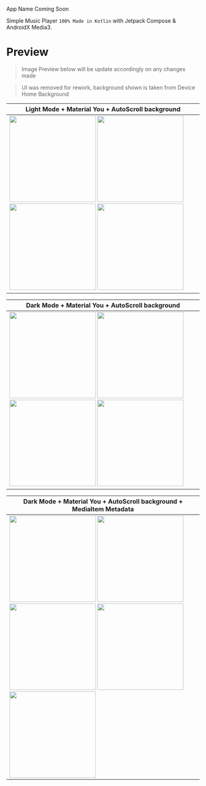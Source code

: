 App Name Coming Soon 

Simple Music Player `100% Made in Kotlin` with Jetpack Compose & AndroidX Media3.

# Preview
> Image Preview below will be update accordingly on any changes made

> UI was removed for rework, background shown is taken from Device Home Background

| Light Mode + Material You + AutoScroll background |
| -------------- |
| <img src="https://user-images.githubusercontent.com/94031495/181478449-cf42d07e-6942-468e-8a25-aed088ad3cdb.png" width="225"> <img src="https://user-images.githubusercontent.com/94031495/181478463-5c089ebc-c0f2-4e9c-b999-164ca87a962f.png" width="225"> <img src="https://user-images.githubusercontent.com/94031495/181478467-7f626574-1c39-41e1-96e8-7bdea4af9095.png" width="225"> <img src="https://user-images.githubusercontent.com/94031495/181478471-3f46d509-9598-4c5e-aae4-4c8559cc0080.png" width="225"> |

| Dark Mode + Material You + AutoScroll background |
| -------------- |
| <img src="https://user-images.githubusercontent.com/94031495/181480559-8f9c4b7b-d675-4d8f-9e3f-115793fe2106.png" width="225"> <img src="https://user-images.githubusercontent.com/94031495/181479643-54af1d30-6702-47ce-928c-3800a8195e96.png" width="225"> <img src="https://user-images.githubusercontent.com/94031495/181479646-28869290-e42d-49ab-b793-9ef9290c94cd.png" width="225"> <img src="https://user-images.githubusercontent.com/94031495/181479623-297c2509-3773-4ad7-a540-bbc330fb6e9b.png" width="225"> |

| Dark Mode + Material You + AutoScroll background + MediaItem Metadata |
| -------------- |
| <img src="https://user-images.githubusercontent.com/94031495/181488641-af0437d8-d676-4c2b-bc2d-0615259131cc.png" width="225"> <img src="https://user-images.githubusercontent.com/94031495/181488687-a336de90-8e04-48c6-8d6c-5854508f84b1.png" width="225"> <img src="https://user-images.githubusercontent.com/94031495/181488720-da247248-da4d-496e-bfe1-619b0fe45712.png" width="225"> <img src="https://user-images.githubusercontent.com/94031495/181488752-f807d04c-42ee-4afa-beaa-d68a77667334.png" width="225"> <img src="https://user-images.githubusercontent.com/94031495/181488791-533f8d7d-d53e-4536-b8a6-65ee93f82b55.png" width="225"> |
